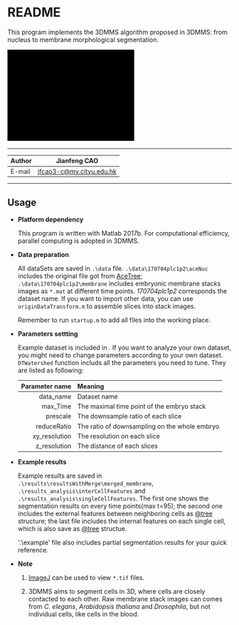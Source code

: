 README
==================
This program implements the 3DMMS algorithm proposed in 3DMMS: from nucleus to membrane morphological segmentation. 

![raw membrane](example_pictures/rawMembrane_stack.gif)
******

|Author|Jianfeng CAO|
|---|---
|E-mail|jfcao3-c@my.cityu.edu.hk

*****
## Usage
* **Platform dependency** 

  This program is written with Matlab 2017b. For computational efficiency, parallel computing is adopted in 3DMMS.

* **Data preparation**
  
  All dataSets are saved in `.\data` file. `.\data\170704plc1p2\aceNuc` includes the original file got from [AceTree](https://www.ncbi.nlm.nih.gov/pmc/articles/PMC1501046/); `.\data\170704plc1p2\membrane` includes embryonic membrane stacks images 
  as `*.mat` at different time points. *170704plc1p2* corresponds the dataset name. If you want to import other data, you can use
  `originDataTransform.m` to assemble slices into stack images.
  
  Remember to run `startup.m` to add all files into the working place.
  
* **Parameters settting**

	Example dataset is included in . If you want to analyze your own dataset, you might need to change parameters
	according to your own dataset. `DTWatershed` function includs all the parameters you need to tune. They are
	 listed as following:
	 
	| **Parameter name** | **Meaning**                                       |
	|---------------:|-----------------------------------------------|
	|      data_name | Dataset name                                  |
	|       max_Time | The maximal time point of the embryo stack    |
	|       prescale | The downsample ratio of each slice            |
	|    reduceRatio | The ratio of downsampling on the whole embryo |
	|  xy_resolution | The resolution on each slice                  |
	|   z_resolution | The distance of each slices                   |

* **Example results**
  
  Example results are saved in `.\results\resultsWithMerge\merged_membrane`, `.\results_analysis\interCellFeatures` and `.\results_analysis\singleCellFeatures`. The first one shows the segmentation results on every time points(max t=95); the second
  one includes the external features between neighboring cells as [@tree](http://tinevez.github.io/matlab-tree/) structure; the 
  last file includes the internal features on each single cell, which is also save as [@tree](http://tinevez.github.io/matlab-tree/)
  structue.
  
  '.\example' file also includes partial segmentation results for your quick reference. 
  
* **Note**

  1. [ImageJ](https://fiji.sc/) can be used to view `*.tif` files.
  
  2. 3DMMS aims to segment cells in 3D, where cells are closely contacted to each other. Raw membrane stack images can comes from
  *C. elegans*,  *Arabidopsis thaliana* and *Drosophila*, but not individual cells, like cells in the blood. 
  
  
